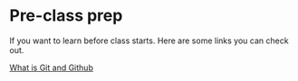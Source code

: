 # Pre-class prep
If you want to learn before class starts. Here are some links you can check out.

[What is Git and Github](https://www.youtube.com/watch?v=uUuTYDg9XoI)
